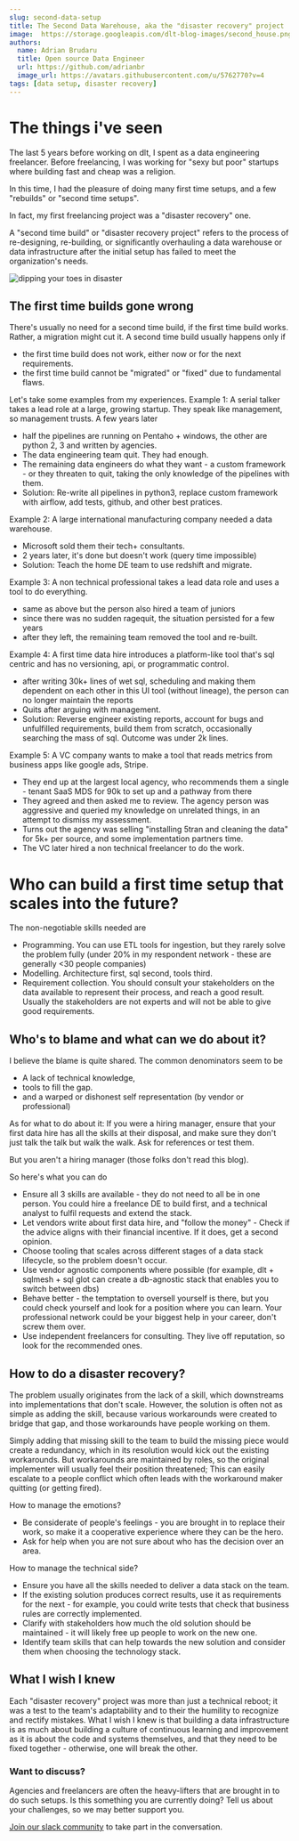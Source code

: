 ```yaml
---
slug: second-data-setup
title: The Second Data Warehouse, aka the "disaster recovery" project
image:  https://storage.googleapis.com/dlt-blog-images/second_house.png
authors:
  name: Adrian Brudaru
  title: Open source Data Engineer
  url: https://github.com/adrianbr
  image_url: https://avatars.githubusercontent.com/u/5762770?v=4
tags: [data setup, disaster recovery]
---
```


# The things i've seen

The last 5 years before working on dlt, I spent as a data engineering freelancer.
Before freelancing, I was working for "sexy but poor" startups where building fast and cheap was a religion.

In this time, I had the pleasure of doing many first time setups, and a few "rebuilds" or "second time setups".

In fact, my first freelancing project was a "disaster recovery" one.

A "second time build" or "disaster recovery project" refers to the process of re-designing, re-building, or significantly
overhauling a data warehouse or data infrastructure after the initial setup has failed to meet the organization's needs.

![dipping your toes in disaster](https://storage.googleapis.com/dlt-blog-images/disaster-2.png)

## The first time builds gone wrong

There's usually no need for a second time build, if the first time build works. Rather, a migration might cut it.
A second time build usually happens only if
* the first time build does not work, either now or for the next requirements.
* the first time build cannot be "migrated" or "fixed" due to fundamental flaws.

Let's take some examples from my experiences.
Example 1: A serial talker takes a lead role at a large, growing startup. They speak like management, so management trusts. A few years later
* half the pipelines are running on Pentaho + windows, the other are python 2, 3 and written by agencies.
* The data engineering team quit. They had enough.
* The remaining data engineers do what they want - a custom framework - or they threaten to quit, taking the only knowledge of the pipelines with them.
* Solution: Re-write all pipelines in python3, replace custom framework with airflow, add tests, github, and other best pratices.

Example 2: A large international manufacturing company needed a data warehouse.
* Microsoft sold them their tech+ consultants.
* 2 years later, it's done but doesn't work (query time impossible)
* Solution: Teach the home DE team to use redshift and migrate.

Example 3: A non technical professional takes a lead data role and uses a tool to do everything.
* same as above but the person also hired a team of juniors
* since there was no sudden ragequit, the situation persisted for a few years
* after they left, the remaining team removed the tool and re-built.

Example 4: A first time data hire introduces a platform-like tool that's sql centric and has no versioning, api, or programmatic control.
* after writing 30k+ lines of wet sql, scheduling and making them dependent on each other in this UI tool (without lineage), the person can no longer maintain the reports
* Quits after arguing with management.
* Solution: Reverse engineer existing reports, account for bugs and unfulfilled requirements, build them from scratch, occasionally searching the mass of sql. Outcome was under 2k lines.

Example 5: A VC company wants to make a tool that reads metrics from business apps like google ads, Stripe.
* They end up at the largest local agency, who recommends them a single - tenant SaaS MDS for 90k to set up and a pathway from there
* They agreed and then asked me to review. The agency person was aggressive and queried my knowledge on unrelated things, in an attempt to dismiss my assessment.
* Turns out the agency was selling "installing 5tran and cleaning the data" for 5k+ per source, and some implementation partners time.
* The VC later hired a non technical freelancer to do the work.

# Who can build a first time setup that scales into the future?

The non-negotiable skills needed are
* Programming. You can use ETL tools for ingestion, but they rarely solve the problem fully (under 20% in my respondent network - these are generally <30 people companies)
* Modelling. Architecture first, sql second, tools third.
* Requirement collection. You should consult your stakeholders on the data available to represent their process, and reach a good result. Usually the stakeholders are not experts and will not be able to give good requirements.

## Who's to blame and what can we do about it?

I believe the blame is quite shared. The common denominators seem to be
* A lack of technical knowledge,
* tools to fill the gap.
* and a warped or dishonest self representation (by vendor or professional)

As for what to do about it:
If you were a hiring manager, ensure that your first data hire has all the skills at their disposal, and make sure they don't just talk the talk but walk the walk. Ask for references or test them.

But you aren't a hiring manager (those folks don't read this blog).

So here's what you can do
* Ensure all 3 skills are available - they do not need to all be in one person. You could hire a freelance DE to build first, and a technical analyst to fulfil requests and extend the stack.
* Let vendors write about first data hire, and "follow the money" - Check if the advice aligns with their financial incentive. If it does, get a second opinion.
* Choose tooling that scales across different stages of a data stack lifecycle, so the problem doesn't occur.
* Use vendor agnostic components where possible (for example, dlt + sqlmesh + sql glot can create a db-agnostic stack that enables you to switch between dbs)
* Behave better - the temptation to oversell yourself is there, but you could check yourself and look for a position where you can learn. Your professional network could be your biggest help in your career, don't screw them over.
* Use independent freelancers for consulting. They live off reputation, so look for the recommended ones.

## How to do a disaster recovery?

The problem usually originates from the lack of a skill, which downstreams into implementations that don't scale.
However, the solution is often not as simple as adding the skill, because various workarounds were created to bridge that gap, and those workarounds have people working on them.

Simply adding that missing skill to the team to build the missing piece would create a redundancy, which in its resolution would kick out the existing workarounds.
But workarounds are maintained by roles, so the original implementer will usually feel their position threatened;
This can easily escalate to a people conflict which often leads with the workaround maker quitting (or getting fired).

How to manage the emotions?
* Be considerate of people's feelings - you are brought in to replace their work, so make it a cooperative experience where they can be the hero.
* Ask for help when you are not sure about who has the decision over an area.

How to manage the technical side?
* Ensure you have all the skills needed to deliver a data stack on the team.
* If the existing solution produces correct results, use it as requirements for the next - for example, you could write tests that check that business rules are correctly implemented.
* Clarify with stakeholders how much the old solution should be maintained - it will likely free up people to work on the new one.
* Identify team skills that can help towards the new solution and consider them when choosing the technology stack.


## What I wish I knew

Each "disaster recovery" project was more than just a technical reboot; it was a test to the team's adaptability and to their the humility to recognize and rectify mistakes.
What I wish I knew is that building a data infrastructure is as much about building a culture of continuous learning and improvement as it is about the code and systems themselves, and that they need to be fixed together - otherwise, one will break the other.


### Want to discuss?

Agencies and freelancers are often the heavy-lifters that are brought in to do such setups.
Is this something you are currently doing?
Tell us about your challenges, so we may better support you.

[Join our slack community](https://dlthub.com/community) to take part in the conversation.
